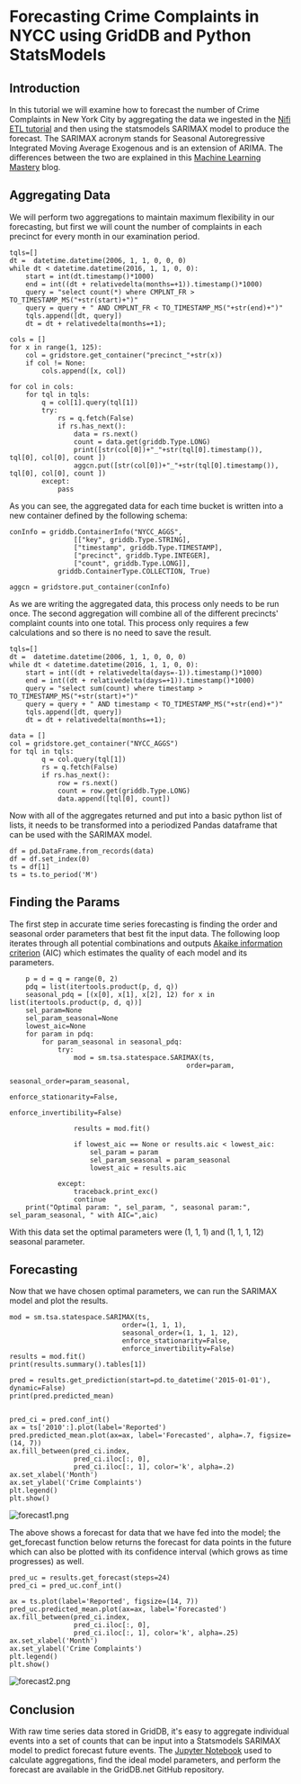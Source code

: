 # Forecasting Crime Complaints in NYCC using GridDB and Python StatsModels

## Introduction

In this tutorial we will examine how to forecast the number of Crime Complaints in New York City by aggregating the data we ingested in the [Nifi ETL tutorial]() and then using the statsmodels SARIMAX model to produce the forecast. The SARIMAX acronym stands for Seasonal Autoregressive Integrated Moving Average Exogenous and is an extension of ARIMA. The differences between the two are explained in this [Machine Learning Mastery](https://machinelearningmastery.com/sarima-for-time-series-forecasting-in-python/) blog. 

## Aggregating Data

We will perform two aggregations to maintain maximum flexibility in our forecasting, but first we will count the number of complaints in each precinct for every month in our examination period.

```
tqls=[]
dt =  datetime.datetime(2006, 1, 1, 0, 0, 0)
while dt < datetime.datetime(2016, 1, 1, 0, 0):
    start = int(dt.timestamp()*1000)
    end = int((dt + relativedelta(months=+1)).timestamp()*1000)
    query = "select count(*) where CMPLNT_FR > TO_TIMESTAMP_MS("+str(start)+")"
    query = query + " AND CMPLNT_FR < TO_TIMESTAMP_MS("+str(end)+")"
    tqls.append([dt, query])
    dt = dt + relativedelta(months=+1);

cols = []
for x in range(1, 125):
    col = gridstore.get_container("precinct_"+str(x))
    if col != None:
        cols.append([x, col])

for col in cols:
    for tql in tqls:
        q = col[1].query(tql[1])
        try:
            rs = q.fetch(False)
            if rs.has_next():
                data = rs.next()
                count = data.get(griddb.Type.LONG)
                print([str(col[0])+"_"+str(tql[0].timestamp()), tql[0], col[0], count ])
                aggcn.put([str(col[0])+"_"+str(tql[0].timestamp()), tql[0], col[0], count ])
        except:
            pass
```

As you can see, the aggregated data for each time bucket is written into a new container defined by the following schema:

```
conInfo = griddb.ContainerInfo("NYCC_AGGS",
                [["key", griddb.Type.STRING], 
                ["timestamp", griddb.Type.TIMESTAMP],
                ["precinct", griddb.Type.INTEGER],
                ["count", griddb.Type.LONG]],
            griddb.ContainerType.COLLECTION, True)

aggcn = gridstore.put_container(conInfo)
```

As we are writing the aggregated data, this process only needs to be run once. The second aggregation will combine all of the different precincts' complaint counts into one total. This process only requires a few calculations and so there is no need to save the result.

```
tqls=[]
dt =  datetime.datetime(2006, 1, 1, 0, 0, 0)
while dt < datetime.datetime(2016, 1, 1, 0, 0):
    start = int((dt + relativedelta(days=-1)).timestamp()*1000)
    end = int((dt + relativedelta(days=+1)).timestamp()*1000)
    query = "select sum(count) where timestamp > TO_TIMESTAMP_MS("+str(start)+")"
    query = query + " AND timestamp < TO_TIMESTAMP_MS("+str(end)+")"
    tqls.append([dt, query])
    dt = dt + relativedelta(months=+1);

data = []
col = gridstore.get_container("NYCC_AGGS")
for tql in tqls:
        q = col.query(tql[1])
        rs = q.fetch(False)
        if rs.has_next():
            row = rs.next()
            count = row.get(griddb.Type.LONG)
            data.append([tql[0], count])
```

Now with all of the aggregates returned and put into a basic python list of lists, it needs to be transformed into a periodized Pandas dataframe that can be used with the SARIMAX model.

```
df = pd.DataFrame.from_records(data)
df = df.set_index(0)
ts = df[1]
ts = ts.to_period('M')

```


## Finding the Params

The first step in accurate time series forecasting is finding the order and seasonal order parameters that best fit the input data. The following loop iterates through all potential combinations and outputs [Akaike information criterion](https://en.wikipedia.org/wiki/Akaike_information_criterion) (AIC) which estimates the quality of each model and its parameters.

```
    p = d = q = range(0, 2)
    pdq = list(itertools.product(p, d, q))
    seasonal_pdq = [(x[0], x[1], x[2], 12) for x in list(itertools.product(p, d, q))]
    sel_param=None
    sel_param_seasonal=None
    lowest_aic=None
    for param in pdq:
        for param_seasonal in seasonal_pdq:
            try:
                mod = sm.tsa.statespace.SARIMAX(ts,
                                            order=param,
                                            seasonal_order=param_seasonal,
                                            enforce_stationarity=False,
                                            enforce_invertibility=False)

                results = mod.fit()

                if lowest_aic == None or results.aic < lowest_aic:
                    sel_param = param
                    sel_param_seasonal = param_seasonal
                    lowest_aic = results.aic

            except:
                traceback.print_exc()
                continue
    print("Optimal param: ", sel_param, ", seasonal param:", sel_param_seasonal, " with AIC=",aic)
```

With this data set the optimal parameters were (1, 1, 1) and (1, 1, 1, 12) seasonal parameter. 

## Forecasting

Now that we have chosen optimal parameters, we can run the SARIMAX model and plot the results. 

```
mod = sm.tsa.statespace.SARIMAX(ts,
                            order=(1, 1, 1),
                            seasonal_order=(1, 1, 1, 12),
                            enforce_stationarity=False,
                            enforce_invertibility=False)
results = mod.fit()
print(results.summary().tables[1])

pred = results.get_prediction(start=pd.to_datetime('2015-01-01'), dynamic=False)
print(pred.predicted_mean)


pred_ci = pred.conf_int()
ax = ts['2010':].plot(label='Reported')
pred.predicted_mean.plot(ax=ax, label='Forecasted', alpha=.7, figsize=(14, 7))
ax.fill_between(pred_ci.index,
                pred_ci.iloc[:, 0],
                pred_ci.iloc[:, 1], color='k', alpha=.2)
ax.set_xlabel('Month')
ax.set_ylabel('Crime Complaints')
plt.legend()
plt.show()
```

![forecast1.png](forecast1.png)

The above shows a forecast for data that we have fed into the model; the get_forecast function below returns the forecast for data points in the future which can also be plotted with its confidence interval (which grows as time progresses) as well.

```
pred_uc = results.get_forecast(steps=24)
pred_ci = pred_uc.conf_int()

ax = ts.plot(label='Reported', figsize=(14, 7))
pred_uc.predicted_mean.plot(ax=ax, label='Forecasted')
ax.fill_between(pred_ci.index,
                pred_ci.iloc[:, 0],
                pred_ci.iloc[:, 1], color='k', alpha=.25)
ax.set_xlabel('Month')
ax.set_ylabel('Crime Complaints')
plt.legend()
plt.show()
```

![forecast2.png](forecast2.png)

## Conclusion

With raw time series data stored in GridDB, it's easy to aggregate individual events into a set of counts that can be input into a Statsmodels SARIMAX model to predict forecast future events. The [Jupyter Notebook]() used to calculate aggregations, find the ideal model parameters, and perform the forecast are available in the GridDB.net GitHub repository. 
